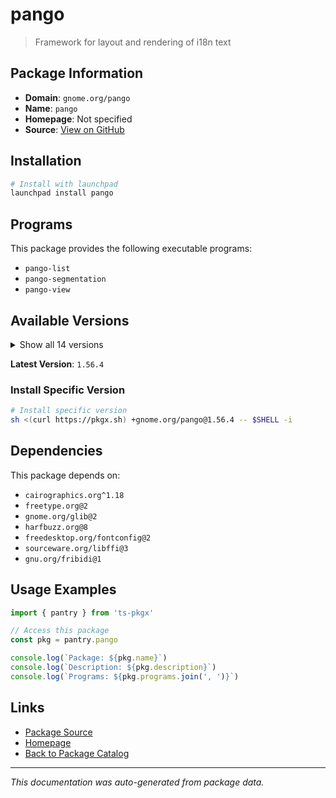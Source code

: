 # pango

> Framework for layout and rendering of i18n text

## Package Information

- **Domain**: `gnome.org/pango`
- **Name**: `pango`
- **Homepage**: Not specified
- **Source**: [View on GitHub](https://github.com/pkgxdev/pantry/tree/main/projects/gnome.org/pango/package.yml)

## Installation

```bash
# Install with launchpad
launchpad install pango
```

## Programs

This package provides the following executable programs:

- `pango-list`
- `pango-segmentation`
- `pango-view`

## Available Versions

<details>
<summary>Show all 14 versions</summary>

- `1.56.4`, `1.56.3`, `1.56.2`, `1.56.1`, `1.56.0`
- `1.55.5`, `1.55.0`, `1.54.0`, `1.52.2`, `1.52.1`
- `1.52.0`, `1.51.2`, `1.50.14`, `1.50.9`

</details>

**Latest Version**: `1.56.4`

### Install Specific Version

```bash
# Install specific version
sh <(curl https://pkgx.sh) +gnome.org/pango@1.56.4 -- $SHELL -i
```

## Dependencies

This package depends on:

- `cairographics.org^1.18`
- `freetype.org@2`
- `gnome.org/glib@2`
- `harfbuzz.org@8`
- `freedesktop.org/fontconfig@2`
- `sourceware.org/libffi@3`
- `gnu.org/fribidi@1`

## Usage Examples

```typescript
import { pantry } from 'ts-pkgx'

// Access this package
const pkg = pantry.pango

console.log(`Package: ${pkg.name}`)
console.log(`Description: ${pkg.description}`)
console.log(`Programs: ${pkg.programs.join(', ')}`)
```

## Links

- [Package Source](https://github.com/pkgxdev/pantry/tree/main/projects/gnome.org/pango/package.yml)
- [Homepage](#)
- [Back to Package Catalog](../../../package-catalog.md)

---

*This documentation was auto-generated from package data.*
